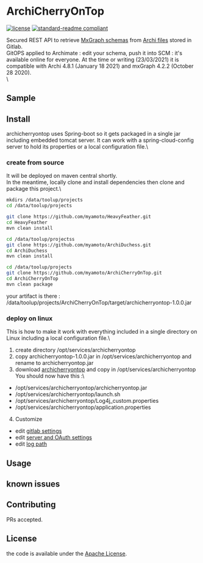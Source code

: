 # ArchiCherryOnTop

[![license](https://img.shields.io/github/license/myamoto/ArchiCherryOnTop.svg)](LICENSE)
[![standard-readme compliant](https://img.shields.io/badge/readme%20style-standard-brightgreen.svg?style=flat-square)](https://github.com/myamoto/ArchiCherryOnTop)

Secured REST API to retrieve [MxGraph schemas](https://jgraph.github.io/mxgraph/) from [Archi files](https://www.archimatetool.com/download) stored in Gitlab.\
GitOPS applied to Archimate : edit your schema, push it into SCM : it's available online for everyone.
At the time or writing (23/03/2021) it is compatible with Archi 4.8.1 (January 18 2021) and mxGraph 4.2.2 (October 28 2020).\
\


## Sample


## Install

archicherryontop uses Spring-boot so it gets packaged in a single jar including embedded tomcat server. It can work with a spring-cloud-config server to hold its properties or a local configuration file.\

### create from source

It will be deployed on maven central shortly.\
In the meantime, locally clone and install dependencies then clone and package this project.\

```bash
mkdirs /data/toolup/projects
cd /data/toolup/projects

git clone https://github.com/myamoto/HeavyFeather.git
cd HeavyFeather
mvn clean install

cd /data/toolup/projectss
git clone https://github.com/myamoto/ArchiDuchess.git
cd ArchiDuchess
mvn clean install

cd /data/toolup/projects
git clone https://github.com/myamoto/ArchiCherryOnTop.git
cd ArchiCherryOnTop
mvn clean package
```

your artifact is there : /data/toolup/projects/ArchiCherryOnTop/target/archicherryontop-1.0.0.jar
### deploy on linux

This is how to make it work with everything included in a single directory on Linux including a local configuration file.\

1) create directory /opt/services/archicherryontop
2) copy archicherryontop-1.0.0.jar in /opt/services/archicherryontop and rename to archicherryontop.jar
3) download [archicherryontop](./src/deploy/archicherryontop) and copy in /opt/services/archicherryontop
You should now have this :\
- /opt/services/archicherryontop/archicherryontop.jar
- /opt/services/archicherryontop/launch.sh
- /opt/services/archicherryontop/Log4j_custom.properties
- /opt/services/archicherryontop/application.properties
4) Customize
- edit [gitlab settings](./src/deploy/archicherryontop/application.properties)
- edit [server and OAuth settings](./src/deploy/archicherryontop/launch.sh)
- edit [log path](https://github.com/myamoto/ArchiCherryOnTop/blob/master/src/deploy/archicherryontop/Log4j_custom.properties#L7)

## Usage


## known issues

## Contributing

PRs accepted.

## License

the code is available under the [Apache License](LICENSE).

